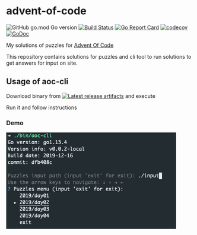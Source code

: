 # advent-of-code

![GitHub go.mod Go version](https://img.shields.io/github/go-mod/go-version/oleg-balunenko/advent-of-code)
[![Build Status](https://travis-ci.com/oleg-balunenko/advent-of-code.svg?branch=master)](https://travis-ci.com/oleg-balunenko/advent-of-code)
[![Go Report Card](https://goreportcard.com/badge/github.com/oleg-balunenko/advent-of-code)](https://goreportcard.com/report/github.com/oleg-balunenko/advent-of-code)
[![codecov](https://codecov.io/gh/oleg-balunenko/advent-of-code/branch/master/graph/badge.svg)](https://codecov.io/gh/oleg-balunenko/advent-of-code)
[![GoDoc](https://godoc.org/github.com/oleg-balunenko/advent-of-code?status.svg)](https://godoc.org/github.com/oleg-balunenko/advent-of-code)

My solutions of puzzles for [Advent Of Code](https://adventofcode.com/)

This repository contains solutions for puzzles and cli tool to run solutions to get answers for input on site.

## Usage of aoc-cli

Download binary from [![Latest release artifacts](https://img.shields.io/badge/artifacts-download-blue.svg)](https://github.com/oleg-balunenko/advent-of-code/releases/latest)
and execute

Run it and follow instructions

### Demo

![cli demo](./.assets/demo.png)
